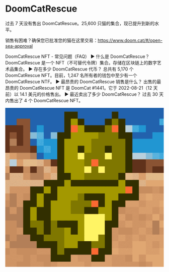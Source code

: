 # DoomCatRescue

过去 7 天没有售出 DoomCatRescue。25,600 只猫的集合，现已提升到新的水平。

销售有困难？确保您已批准您的猫在这里交易：https://www.doom.cat/#/open-sea-approval

DoomCatRescue NFT - 常见问题（FAQ）
▶ 什么是 DoomCatRescue？
DoomCatRescue 是一个 NFT（不可替代令牌）集合。存储在区块链上的数字艺术品集合。
▶ 存在多少 DoomCatRescue 代币？
总共有 5,170 个 DoomCatRescue NFT。目前，1,247 名所有者的钱包中至少有一个 DoomCatRescue NTF。
▶ 最昂贵的 DoomCatRescue 销售是什么？
出售的最昂贵的 DoomCatRescue NFT 是 DoomCat #1441。它于 2022-08-21（12 天前）以 14.1 美元的价格售出。
▶ 最近卖出了多少 DoomCatRescue？
过去 30 天内售出了 4 个 DoomCatRescue NFT。

![NFT](微信截图_20220902200226.png)


